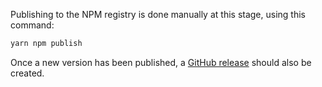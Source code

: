 Publishing to the NPM registry is done manually at this stage, using
this command:

```bash
yarn npm publish
```

Once a new version has been published, a [GitHub release](https://github.com/acklo/node-sdk/releases/new) should also
be created.
